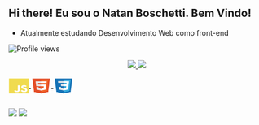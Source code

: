 ## Hi there! Eu sou o Natan Boschetti. Bem Vindo!

- Atualmente estudando Desenvolvimento Web como front-end
<p align="left"> <img src="https://komarev.com/ghpvc/?username=natanboschetti&color=gray" alt="Profile views" /> </p>

<div align="center">
  <a href="https://github.com/natanboschetti">
  <img height="150em" src="https://github-readme-stats.vercel.app/api?username=natanboschetti&show_icons=true&theme=tokyonight&include_all_commits=true&count_private=true"/>
  <img height="150em" src="https://github-readme-stats.vercel.app/api/top-langs/?username=natanboschetti&layout=compact&langs_count=7&theme=tokyonight"/>
</div>
<div style="display: inline_block"><br>
  <img align="center" alt="" height="30" width="40" src="https://raw.githubusercontent.com/devicons/devicon/master/icons/javascript/javascript-plain.svg">
  <img align="center" alt="" height="30" width="40" src="https://raw.githubusercontent.com/devicons/devicon/master/icons/html5/html5-original.svg">
  <img align="center" alt="" height="30" width="40" src="https://raw.githubusercontent.com/devicons/devicon/master/icons/css3/css3-original.svg">
</div>

##

<div>
  <a href = "mailto:natansboschetti@gmail.com"><img src="https://img.shields.io/badge/-Gmail-%23333?style=for-the-badge&logo=gmail&logoColor=white" target="_blank"></a>
  <a href="https://www.linkedin.com/in/natan-boschetti-9bb435246/" target="_blank"><img src="https://img.shields.io/badge/-LinkedIn-%230077B5?style=for-the-badge&logo=linkedin&logoColor=white" target="_blank"></a> 
</div>
